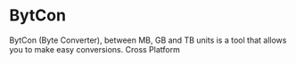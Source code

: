 # BytCon
BytCon (Byte Converter), between MB, GB and TB units is a tool that allows you to make easy conversions. Cross Platform
